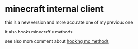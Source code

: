 # minecraft internal client
this is a new version and more accurate one of my previous one

it also hooks minecraft's methods

see also more comment about [hooking mc methods](https://stackoverflow.com/questions/72915869/how-to-hook-java-method-with-jni-during-runtime/73533143?noredirect=1#comment129904620_73533143)

